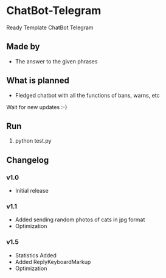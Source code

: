 # ChatBot-Telegram
 Ready Template ChatBot Telegram
## Made by
- The answer to the given phrases

## What is planned
- Fledged chatbot with all the functions of bans, warns, etc

Wait for new updates :-)
## Run
1. python test.py


## Changelog
### v1.0
- Initial release
### v1.1
- Added sending random photos of cats in jpg format
- Optimization
### v1.5
- Statistics Added
- Added ReplyKeyboardMarkup
- Optimization